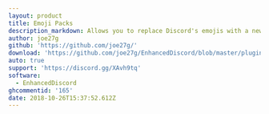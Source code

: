 ```yaml
---
layout: product
title: Emoji Packs
description_markdown: Allows you to replace Discord's emojis with a new set.
author: joe27g
github: 'https://github.com/joe27g/'
download: 'https://github.com/joe27g/EnhancedDiscord/blob/master/plugins/emoji_packs.js'
auto: true
support: 'https://discord.gg/XAvh9tq'
software:
  - EnhancedDiscord
ghcommentid: '165'
date: 2018-10-26T15:37:52.612Z
---
```



